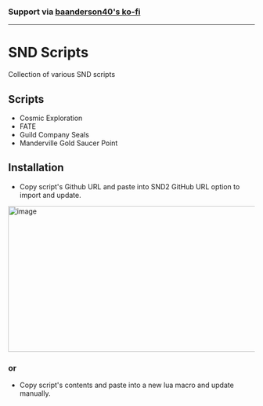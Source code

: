 ### Support via [baanderson40's ko-fi](https://ko-fi.com/baanderson40)
---

# SND Scripts

Collection of various SND scripts

## Scripts
- Cosmic Exploration
- FATE
- Guild Company Seals
- Manderville Gold Saucer Point

## Installation
- Copy script's Github URL and paste into SND2 GitHub URL option to import and update.
<img width="1186" height="297" alt="image" src="https://github.com/user-attachments/assets/e862f1f7-d8ae-4957-9e2c-d5fc471351cc" />

### or

- Copy script's contents and paste into a new lua macro and update manually. 
